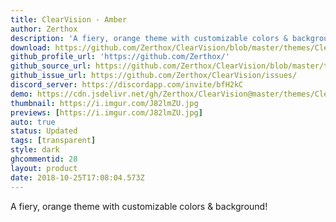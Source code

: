 ```yaml
---
title: ClearVision - Amber
author: Zerthox
description: 'A fiery, orange theme with customizable colors & background!'
download: https://github.com/Zerthox/ClearVision/blob/master/themes/ClearVision_Amber.theme.css
github_profile_url: 'https://github.com/Zerthox/'
github_source_url: https://github.com/Zerthox/ClearVision/blob/master/themes/ClearVision_Amber.theme.css
github_issue_url: https://github.com/Zerthox/ClearVision/issues/
discord_server: https://discordapp.com/invite/bfH2kC
demo: https://cdn.jsdelivr.net/gh/Zerthox/ClearVision@master/themes/ClearVision_Amber.theme.css
thumbnail: https://i.imgur.com/J82lmZU.jpg
previews: [https://i.imgur.com/J82lmZU.jpg]
auto: true
status: Updated
tags: [transparent]
style: dark
ghcommentid: 28
layout: product
date: 2018-10-25T17:08:04.573Z
---
```

A fiery, orange theme with customizable colors & background!